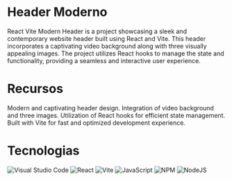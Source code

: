 # Header Moderno

React Vite Modern Header is a project showcasing a sleek and contemporary website header built using React and Vite. This header incorporates a captivating video background along with three visually appealing images. The project utilizes React hooks to manage the state and functionality, providing a seamless and interactive user experience.

# Recursos

Modern and captivating header design.
Integration of video background and three images.
Utilization of React hooks for efficient state management.
Built with Vite for fast and optimized development experience.

# Tecnologias

![Visual Studio Code](https://img.shields.io/badge/Visual%20Studio%20Code-0078d7.svg?style=for-the-badge&logo=visual-studio-code&logoColor=white)
![React](https://img.shields.io/badge/react-%2320232a.svg?style=for-the-badge&logo=react&logoColor=%2361DAFB)
![Vite](https://img.shields.io/badge/vite-%23646CFF.svg?style=for-the-badge&logo=vite&logoColor=white)
![JavaScript](https://img.shields.io/badge/javascript-%23323330.svg?style=for-the-badge&logo=javascript&logoColor=%23F7DF1E)
![NPM](https://img.shields.io/badge/NPM-%23CB3837.svg?style=for-the-badge&logo=npm&logoColor=white)
![NodeJS](https://img.shields.io/badge/node.js-6DA55F?style=for-the-badge&logo=node.js&logoColor=white)
